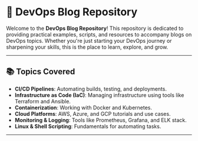 # 🚀 DevOps Blog Repository

Welcome to the **DevOps Blog Repository**! This repository is dedicated to providing practical examples, scripts, and resources to accompany blogs on DevOps topics. Whether you're just starting your DevOps journey or sharpening your skills, this is the place to learn, explore, and grow.

---

## 📚 Topics Covered

- **CI/CD Pipelines**: Automating builds, testing, and deployments.
- **Infrastructure as Code (IaC)**: Managing infrastructure using tools like Terraform and Ansible.
- **Containerization**: Working with Docker and Kubernetes.
- **Cloud Platforms**: AWS, Azure, and GCP tutorials and use cases.
- **Monitoring & Logging**: Tools like Prometheus, Grafana, and ELK stack.
- **Linux & Shell Scripting**: Fundamentals for automating tasks.

---

